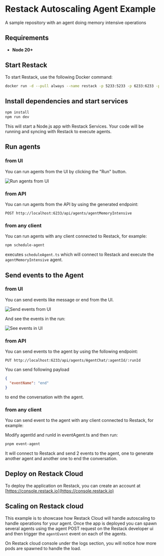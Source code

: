 # Restack Autoscaling Agent Example

A sample repository with an agent doing memory intensive operations

## Requirements

- **Node 20+**

## Start Restack

To start Restack, use the following Docker command:

```bash
docker run -d --pull always --name restack -p 5233:5233 -p 6233:6233 -p 7233:7233 -p 9233:9233 -p 10233:10233 ghcr.io/restackio/restack:main
```

## Install dependencies and start services

```bash
npm install
npm run dev
```

This will start a Node.js app with Restack Services.
Your code will be running and syncing with Restack to execute agents.

## Run agents

### from UI

You can run agents from the UI by clicking the "Run" button.

![Run agents from UI](./chat_post.png)

### from API

You can run agents from the API by using the generated endpoint:

`POST http://localhost:6233/api/agents/agentMemoryIntensive`

### from any client

You can run agents with any client connected to Restack, for example:

```bash
npm schedule-agent
```

executes `scheduleAgent.ts` which will connect to Restack and execute the `agentMemoryIntensive` agent.

## Send events to the Agent

### from UI

You can send events like message or end from the UI.

![Send events from UI](./chat_put.png)

And see the events in the run:

![See events in UI](./chat_run.png)

### from API

You can send events to the agent by using the following endpoint:

`PUT http://localhost:6233/api/agents/AgentChat/:agentId/:runId`

You can send following payload

```json
{
  "eventName": "end"
}
```

to end the conversation with the agent.

### from any client

You can send event to the agent with any client connected to Restack, for example:

Modify agentId and runId in eventAgent.ts and then run:

```bash
pnpm event-agent
```

It will connect to Restack and send 2 events to the agent, one to generate another agent and another one to end the conversation.

## Deploy on Restack Cloud

To deploy the application on Restack, you can create an account at [https://console.restack.io](https://console.restack.io)

## Scaling on Restack cloud

This example is to showcase how Restack Cloud will handle autoscaling to handle operations for your agent. Once the app is deployed you can spawn several agents using the agent POST request on the Restack developer ui and then trigger the `agentEvent` event on each of the agents.

On Restack cloud console under the logs section, you will notice how more pods are spawned to handle the load.
